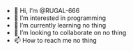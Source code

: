 - 👋 Hi, I’m @RUGAL-666
- 👀 I’m interested in programming
- 🌱 I’m currently learning no thing
- 💞️ I’m looking to collaborate on no thing
- 📫 How to reach me no thing

<!---
RUGAL-666/RUGAL-666 is a ✨ special ✨ repository because its `README.md` (this file) appears on your GitHub profile.
You can click the Preview link to take a look at your changes.
--->

